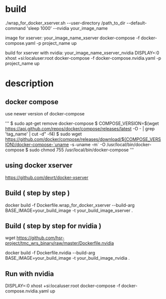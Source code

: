 # build

./wrap_for_docker_xserver.sh --user-directory /path_to_dir --default-command 'sleep 1000' --nvidia your_image_name

image for xserver: your_image_name_xserver
docker-compose -f docker-compose.yaml -p project_name up

build for xserver with nvidia: your_image_name_xserver_nvidia
DISPLAY=:0 xhost +si:localuser:root
docker-compose -f docker-compose.nvidia.yaml -p project_name up

# description

## docker compose

use newer version of docker-compose

'''
$ sudo apt-get remove docker-compose
$ COMPOSE_VERSION=$(wget https://api.github.com/repos/docker/compose/releases/latest -O - | grep 'tag_name' | cut -d\" -f4)
$ sudo wget https://github.com/docker/compose/releases/download/${COMPOSE_VERSION}/docker-compose-`uname -s`-`uname -m` -O /usr/local/bin/docker-compose
$ sudo chmod 755 /usr/local/bin/docker-compose
'''

## using docker xserver

https://github.com/devrt/docker-xserver

## Build ( step by step )

docker build -f Dockerfile.wrap_for_docker_xserver --build-arg BASE_IMAGE=your_build_image -t your_build_image_xserver .

## Build ( step by step for nvidia )

wget https://github.com/hsr-project/tmc_wrs_binary/raw/master/Dockerfile.nvidia

docker build -f Dockerfile.nvidia --build-arg BASE_IMAGE=your_build_image -t your_build_image_nvidia .

## Run with nvidia

DISPLAY=:0 xhost +si:localuser:root
docker-compose -f docker-compose.nvidia.yaml up

